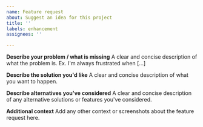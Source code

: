 ```yaml
---
name: Feature request
about: Suggest an idea for this project
title: ''
labels: enhancement
assignees: ''

---
```


**Describe your problem / what is missing**
A clear and concise description of what the problem is. Ex. I'm always frustrated when [...]

**Describe the solution you'd like**
A clear and concise description of what you want to happen.

**Describe alternatives you've considered**
A clear and concise description of any alternative solutions or features you've considered.

**Additional context**
Add any other context or screenshots about the feature request here.
